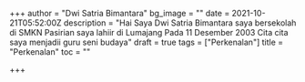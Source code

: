 +++
author = "Dwi Satria Bimantara"
bg_image = ""
date = 2021-10-21T05:52:00Z
description = "Hai Saya Dwi Satria Bimantara saya bersekolah di SMKN Pasirian saya lahiir di Lumajang Pada 11 Desember 2003 Cita cita saya menjadii guru seni budaya"
draft = true
tags = ["Perkenalan"]
title = "Perkenalan"
toc = ""

+++
